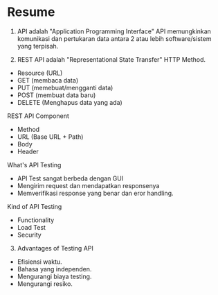 # Resume

1. API adalah "Application Programming Interface"
API memungkinkan komunikasi dan pertukaran data antara 2 atau lebih software/sistem yang terpisah. 

2. REST API adalah "Representational State Transfer"
HTTP Method. 
- Resource (URL)
- GET (membaca data)
- PUT (memebuat/mengganti data)
- POST (membuat data baru)
- DELETE (Menghapus data yang ada)

REST API Component 
- Method 
- URL (Base URL + Path)
- Body
- Header 

What's API Testing 
- API Test sangat berbeda dengan GUI 
- Mengirim request dan mendapatkan responsenya 
- Memverifikasi response yang benar dan eror handling. 

Kind of API Testing 
- Functionality 
- Load Test
- Security 

3. Advantages of Testing API 
- Efisiensi waktu. 
- Bahasa yang independen. 
- Mengurangi biaya testing.
- Mengurangi resiko. 
